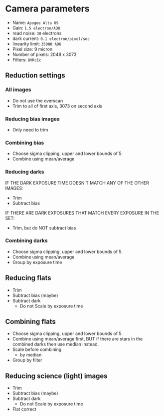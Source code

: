 # Camera parameters

+ Name: `Apogee Alta U9`
+ Gain: `1.5 electron/ADU`
+ read noise: `30` electrons
+ dark current: `0.1 electron/pixel/sec`
+ linearity limit: `35000 ADU`
+ Pixel size: 9 micron
+ Number of pixels: 2048 x 3073
+ Filters: `BVRcIc`

## Reduction settings

### All images

+ Do not use the overscan
+ Trim to all of first axis, 3073 on second axis

### Reducing bias images

+ Only need to trim

### Combining bias

+ Choose sigma clipping, upper and lower bounds of 5.
+ Combine using mean/average

### Reducing darks

IF THE DARK EXPOSURE TIME DOESN'T MATCH ANY OF THE OTHER IMAGES:

+ Trim
+ Subtract bias

IF THERE ARE DARK EXPOSURES THAT MATCH EVERY EXPOSURE IN THE SET:

+ Trim, but do NOT subtract bias

### Combining darks

+ Choose sigma clipping, upper and lower bounds of 5.
+ Combine using mean/average
+ Group by exposure time

## Reducing flats

+ Trim
+ Subtract bias (maybe)
+ Subtract dark
    - Do not Scale by exposure time

## Combining flats

+ Choose sigma clipping, upper and lower bounds of 5.
+ Combine using mean/average first, BUT if there are stars in the combined darks then use median instead.
+ Scale before combining
    - by median
+ Group by filter

## Reducing science (light) images

+ Trim
+ Subtract bias (maybe)
+ Subtract dark
    - Do not Scale by exposure time
+ Flat correct
